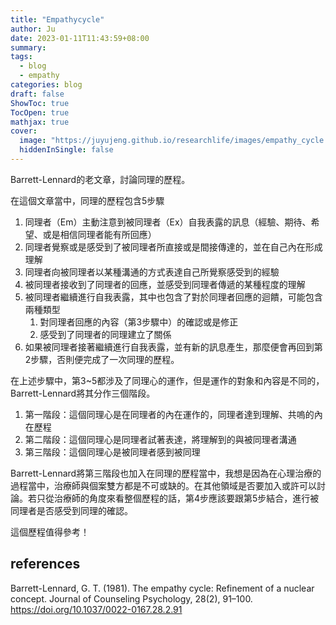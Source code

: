 ```yaml
---
title: "Empathycycle"
author: Ju
date: 2023-01-11T11:43:59+08:00
summary:
tags: 
  - blog
  - empathy
categories: blog
draft: false
ShowToc: true
TocOpen: true
mathjax: true
cover:
  image: "https://juyujeng.github.io/researchlife/images/empathy_cycle.png"
  hiddenInSingle: false
---
```


Barrett-Lennard的老文章，討論同理的歷程。

在這個文章當中，同理的歷程包含5步驟
1. 同理者（Em）主動注意到被同理者（Ex）自我表露的訊息（經驗、期待、希望、或是相信同理者能有所回應）
2. 同理者覺察或是感受到了被同理者所直接或是間接傳達的，並在自己內在形成理解
3. 同理者向被同理者以某種溝通的方式表達自己所覺察感受到的經驗
4. 被同理者接收到了同理者的回應，並感受到同理者傳遞的某種程度的理解
5. 被同理者繼續進行自我表露，其中也包含了對於同理者回應的迴饋，可能包含兩種類型
    1. 對同理者回應的內容（第3步驟中）的確認或是修正
    2. 感受到了同理者的同理建立了關係
6. 如果被同理者接著繼續進行自我表露，並有新的訊息產生，那麼便會再回到第2步驟，否則便完成了一次同理的歷程。

在上述步驟中，第3~5都涉及了同理心的運作，但是運作的對象和內容是不同的，Barrett-Lennard將其分作三個階段。
1. 第一階段：這個同理心是在同理者的內在運作的，同理者達到理解、共嗚的內在歷程
2. 第二階段：這個同理心是同理者試著表達，將理解到的與被同理者溝通
3. 第三階段：這個同理心是被同理者感到被同理

Barrett-Lennard將第三階段也加入在同理的歷程當中，我想是因為在心理治療的過程當中，治療師與個案雙方都是不可或缺的。在其他領域是否要加入或許可以討論。若只從治療師的角度來看整個歷程的話，第4步應該要跟第5步結合，進行被同理者是否感受到同理的確認。

這個歷程值得參考！

## references

Barrett-Lennard, G. T. (1981). The empathy cycle: Refinement of a nuclear concept. Journal of Counseling Psychology, 28(2), 91–100. https://doi.org/10.1037/0022-0167.28.2.91